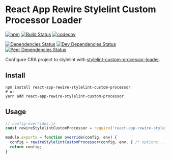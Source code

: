 # React App Rewire Stylelint Custom Processor Loader

[![npm](https://img.shields.io/npm/v/react-app-rewire-stylelint-custom-processor-loader.svg)](https://www.npmjs.com/package/react-app-rewire-stylelint-custom-processor-loader)
[![Build Status](https://travis-ci.org/psychobolt/react-app-rewire-stylelint-custom-processor-loader.svg?branch=master)](https://travis-ci.org/psychobolt/react-app-rewire-stylelint-custom-processor-loader)
[![codecov](https://codecov.io/gh/psychobolt/react-app-rewire-stylelint-custom-processor-loader/branch/master/graph/badge.svg)](https://codecov.io/gh/psychobolt/react-app-rewire-stylelint-custom-processor-loader)


[![Dependencies Status](https://david-dm.org/psychobolt/react-app-rewire-stylelint-custom-processor-loader.svg)](https://david-dm.org/psychobolt/react-app-rewire-stylelint-custom-processor-loader)
[![Dev Dependencies Status](https://david-dm.org/psychobolt/react-app-rewire-stylelint-custom-processor-loader/dev-status.svg)](https://david-dm.org/psychobolt/react-app-rewire-stylelint-custom-processor-loader?type=dev)
[![Peer Dependencies Status](https://david-dm.org/psychobolt/react-app-rewire-stylelint-custom-processor-loader/peer-status.svg)](https://david-dm.org/psychobolt/react-app-rewire-stylelint-custom-processor-loader?type=peer)

Configure CRA project to stylelint with [stylelint-custom-processor-loader](https://github.com/emilgoldsmith/stylelint-custom-processor-loader).

## Install

```
npm install react-app-rewire-stylelint-custom-processor
# or
yarn add react-app-rewire-stylelint-custom-processor
```

## Usage

```js
// config-overrides.js
const rewireStylelintCustomProcessor = require('react-app-rewire-stylelint-custom-processor');

module.exports = function override(config, env) {
  config = rewireStylelintCustomProcessor(config, env, { /* options... */ });
  return config;
}
```